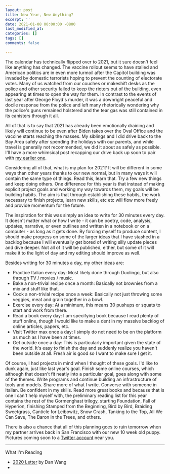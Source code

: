 ```yaml
---
layout: post
title: New Year, New Anything?
excerpt: ''
date: 2021-01-08 00:00:00 -0800
last_modified_at: 
categories: []
tags: []
comments: false

---
```

The calendar has technically flipped over to 2021, but it sure doesn't feel like anything has changed. The vaccine rollout seems to have stalled and American politics are in even more turmoil after the Capitol building was invaded by domestic terrorists hoping to prevent the counting of electorate votes. Many of us watched from our couches or makeshift desks as the police and other security failed to keep the rioters out of the building, even appearing at times to open the way for them. In contrast to the events of last year after George Floyd's murder, it was a downright peaceful and docile response from the police and left many rhetorically wondering why the police's guns remained holstered and the tear gas was still contained in its canisters through it all.

All of that is to say that 2021 has already been emotionally draining and likely will continue to be even after Biden takes over the Oval Office and the vaccine starts reaching the masses. My siblings and I did drive back to the Bay Area safely after spending the holidays with our parents, and while travel is generally not recommended, we did it about as safely as possible. I'll have a more whimsical post recapping our drive back up soon to pair with [my earlier one](https://fordhiggins.com/miscellaneous/2020/11/12/cross-country-part-1.html).

Considering all of that, what is my plan for 2021? It will be different in some ways than other years thanks to our new normal, but in many ways it will contain the same type of things. Read this, learn that. Try a few new things and keep doing others. One difference for this year is that instead of making explicit project goals and working my way towards them, my goals will be building habits. The aim is that through establishing these habits, the work necessary to finish projects, learn new skills, etc etc will flow more freely and provide momentum for the future.

The inspiration for this was simply an idea to write for 30 minutes every day. It doesn't matter what or how I write - it can be poetry, code, analysis, updates, narrative, or even outlines and written in a notebook or on a computer - as long as it gets done. By forcing myself to produce content, I should make progress on some of the larger ideas that I have stashed in a backlog because I will eventually get bored of writing silly update pieces and dive deeper. Not all of it will be published, either, but some of it will make it to the light of day and my editing should improve as well. 

Besides writing for 30 minutes a day, my other ideas are:

* Practice Italian every day: Most likely done through Duolingo, but also through TV / movies / music.
* Bake a non-trivial recipe once a month: Basically not brownies from a mix and stuff like that.
* Cook a non-trivial recipe once a week: Basically not just throwing some veggies, meat and grain together in a bowl.
* Exercise every day: At a minimum, this means 30 pushups or squats to start and work from there.
* Read a book every day: I am specifying book because I read plenty of stuff online, though I would like to make a dent in my massive backlog of online articles, papers, etc.
* Visit Twitter max once a day: I simply do not need to be on the platform as much as I have been at times.
* Get outside once a day: This is particularly important given the state of the world. It's easy to finish the day and suddenly realize you haven't been outside at all. Fresh air is good so I want to make sure I get it.

Of course, I had projects in mind when I thought of these goals. I'd like to dunk again, just like last year's goal. Finish some online courses, which although that doesn't fit neatly into a particular goal, goes along with some of the themes. Write programs and continue building an infrastructure of tools and models. Share more of what I write. Converse with someone in Italian. Be confident in my skills. Read more great books and because that is one I can't help myself with, the preliminary reading list for this year contains the rest of the Gormenghast trilogy, starting Foundation, Fall of Hyperion, finishing Stamped from the Beginning, Bird by Bird, Braiding Sweetgrass, Canticle for Leibowitz, Snow Crash, Tanking to the Top, All We Can Save, The Baron in the Trees, and others.

There is also a chance that all of this planning goes to ruin tomorrow when my partner arrives back in San Francisco with our new 10 week old puppy. Pictures coming soon to a [Twitter account](twitter.com/wfordh) near you.

***

What I'm Reading

* [2020 Letter](https://danwang.co/2020-letter/) by Dan Wang
* 